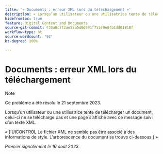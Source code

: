 ```yaml
---
title: '« Documents : erreur XML lors du téléchargement »'
description: « Lorsqu’un utilisateur ou une utilisatrice tente de télécharger un document, celui-ci ne se télécharge pas et une page s’affiche avec un message suivi d’un texte XML. »
hidefromtoc: true
feature: Digital Content and Documents
source-git-commit: 430a8c7f2ae57a5d0d991f75579e84b1dd01818f
workflow-type: ht
source-wordcount: '92'
ht-degree: 100%

---
```



# Documents : erreur XML lors du téléchargement

<!--WF, WFP TOCs-->

>[!NOTE]
>
>Ce problème a été résolu le 21 septembre 2023.

Lorsqu’un utilisateur ou une utilisatrice tente de télécharger un document, celui-ci ne se télécharge pas et une page s’affiche avec ce message suivi d’un texte XML.

« [!UICONTROL Le fichier XML ne semble pas être associé à des informations de style. L’arborescence du document se trouve ci-dessous.] »

_Premier signalement le 16 août 2023._
